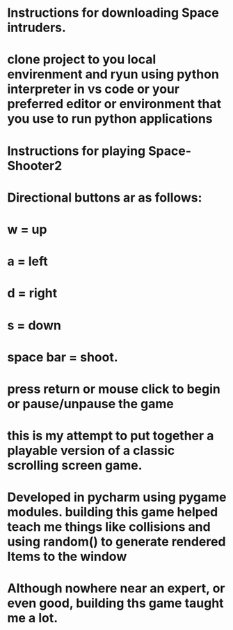 # Instructions for downloading Space intruders.

# clone project to you local envirenment and ryun using  python interpreter in vs code or your preferred editor or environment that you use to run python applications






# Instructions for playing Space-Shooter2
 # Directional buttons ar as follows:
 
 # w = up
 # a = left
 # d = right 
 # s = down
 
 # space bar = shoot.
 
# press return or mouse click to begin or pause/unpause the game

# this is my attempt to put together a playable version of a classic scrolling screen game.
# Developed in pycharm using pygame modules. building this game helped teach me things like collisions and using random() to generate rendered Items to the window 
# Although nowhere near an expert, or even good, building ths game taught me a lot.
